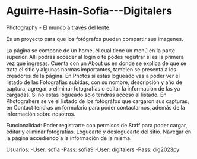 # Aguirre-Hasin-Sofia---Digitalers

Photography - El mundo a través del lente.

Es un proyecto para que los fotógrafos puedan compartir sus imagenes.

La página se compone de un home, el cual tiene un menú en la parte superior. Allí podras acceder al login o te podes registrar si es la primera vez que ingresas.
Cuenta con un About us en donde se explica de que se trata el sitio y algunas normas importantes, tambien se presenta a los creadores de la página.
En Photos si estas logueado vas a poder ver el listado de las Fotografías subidas, con su nombre, descripción y año de captura, agregar o eliminar fotografías o editar la información
de las ya cargadas. Si no estas logueado solo tendras acceso al listado. 
En Photograhers se ve el listado de los fotográfos que cargaron sus capturas, en Contact tendras un formulario para poder contactarnos, además de la información sobre nosotros. 

Funcionalidad: 
Poder registrarte con permisos de Staff para poder cargar, editar y eliminar fotografías. Loguearte y desloguearte del sitio. Navegar en la página accediendo a la información 
de la misma. 

Usuarios:
-User: sofia -Pass: sofia9
-User: digitalers -Pass: dig2023py





